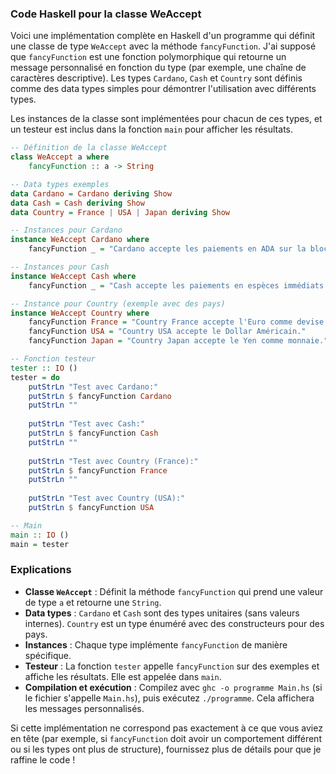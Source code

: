 ### Code Haskell pour la classe WeAccept

Voici une implémentation complète en Haskell d'un programme qui définit une classe de type `WeAccept` avec la méthode `fancyFunction`. J'ai supposé que `fancyFunction` est une fonction polymorphique qui retourne un message personnalisé en fonction du type (par exemple, une chaîne de caractères descriptive). Les types `Cardano`, `Cash` et `Country` sont définis comme des data types simples pour démontrer l'utilisation avec différents types.

Les instances de la classe sont implémentées pour chacun de ces types, et un testeur est inclus dans la fonction `main` pour afficher les résultats.

```haskell
-- Définition de la classe WeAccept
class WeAccept a where
    fancyFunction :: a -> String

-- Data types exemples
data Cardano = Cardano deriving Show
data Cash = Cash deriving Show
data Country = France | USA | Japan deriving Show

-- Instances pour Cardano
instance WeAccept Cardano where
    fancyFunction _ = "Cardano accepte les paiements en ADA sur la blockchain !"

-- Instances pour Cash
instance WeAccept Cash where
    fancyFunction _ = "Cash accepte les paiements en espèces immédiats."

-- Instance pour Country (exemple avec des pays)
instance WeAccept Country where
    fancyFunction France = "Country France accepte l'Euro comme devise officielle."
    fancyFunction USA = "Country USA accepte le Dollar Américain."
    fancyFunction Japan = "Country Japan accepte le Yen comme monnaie."

-- Fonction testeur
tester :: IO ()
tester = do
    putStrLn "Test avec Cardano:"
    putStrLn $ fancyFunction Cardano
    putStrLn ""
    
    putStrLn "Test avec Cash:"
    putStrLn $ fancyFunction Cash
    putStrLn ""
    
    putStrLn "Test avec Country (France):"
    putStrLn $ fancyFunction France
    putStrLn ""
    
    putStrLn "Test avec Country (USA):"
    putStrLn $ fancyFunction USA

-- Main
main :: IO ()
main = tester
```

### Explications
- **Classe `WeAccept`** : Définit la méthode `fancyFunction` qui prend une valeur de type `a` et retourne une `String`.
- **Data types** : `Cardano` et `Cash` sont des types unitaires (sans valeurs internes). `Country` est un type énuméré avec des constructeurs pour des pays.
- **Instances** : Chaque type implémente `fancyFunction` de manière spécifique.
- **Testeur** : La fonction `tester` appelle `fancyFunction` sur des exemples et affiche les résultats. Elle est appelée dans `main`.
- **Compilation et exécution** : Compilez avec `ghc -o programme Main.hs` (si le fichier s'appelle `Main.hs`), puis exécutez `./programme`. Cela affichera les messages personnalisés.

Si cette implémentation ne correspond pas exactement à ce que vous aviez en tête (par exemple, si `fancyFunction` doit avoir un comportement différent ou si les types ont plus de structure), fournissez plus de détails pour que je raffine le code !

